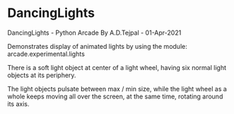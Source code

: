 # DancingLights
DancingLights - Python Arcade
By A.D.Tejpal - 01-Apr-2021

Demonstrates display of animated lights by using the module:
arcade.experimental.lights

There is a soft light object at center of a light wheel, 
having six normal light objects at its periphery.

The light objects pulsate between max / min size, 
while the light wheel as a whole keeps moving all over 
the screen, at the same time, rotating around its axis.
